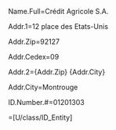 Name.Full=Crédit Agricole S.A.

Addr.1=12 place des Etats-Unis

Addr.Zip=92127

Addr.Cedex=09

Addr.2={Addr.Zip} {Addr.City}

Addr.City=Montrouge

ID.Number.#=01201303

=[U/class/ID_Entity]